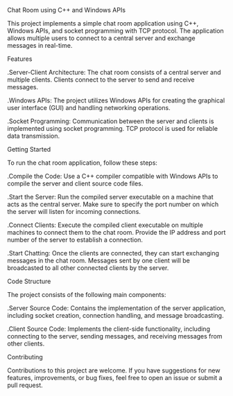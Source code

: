 Chat Room using C++ and Windows APIs

This project implements a simple chat room application using C++, Windows APIs, and socket programming with TCP protocol. The application allows multiple users to connect to a central server and exchange messages in real-time.

Features

.Server-Client Architecture: The chat room consists of a central server and multiple clients. Clients connect to the server to send and receive messages.

.Windows APIs: The project utilizes Windows APIs for creating the graphical user interface (GUI) and handling networking operations.

.Socket Programming: Communication between the server and clients is implemented using socket programming. TCP protocol is used for reliable data transmission.

Getting Started

To run the chat room application, follow these steps:


.Compile the Code: Use a C++ compiler compatible with Windows APIs to compile the server and client source code files.

.Start the Server: Run the compiled server executable on a machine that acts as the central server. Make sure to specify the port number on which the server will listen for incoming connections.

.Connect Clients: Execute the compiled client executable on multiple machines to connect them to the chat room. Provide the IP address and port number of the server to establish a connection.

.Start Chatting: Once the clients are connected, they can start exchanging messages in the chat room. Messages sent by one client will be broadcasted to all other connected clients by the server.

Code Structure

The project consists of the following main components:


.Server Source Code: Contains the implementation of the server application, including socket creation, connection handling, and message broadcasting.

.Client Source Code: Implements the client-side functionality, including connecting to the server, sending messages, and receiving messages from other clients.

Contributing

Contributions to this project are welcome. If you have suggestions for new features, improvements, or bug fixes, feel free to open an issue or submit a pull request.
